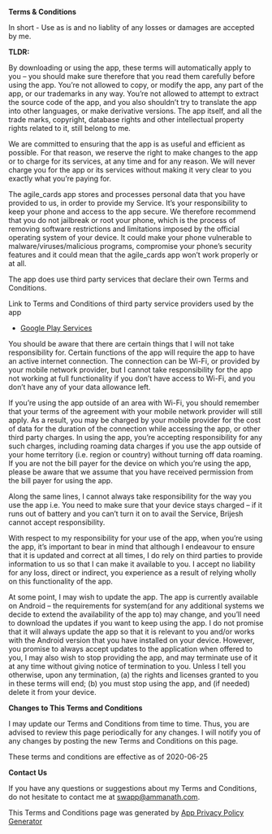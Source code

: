 **Terms & Conditions**

In short - Use as is and no liablity of any losses or damages are accepted by me.


**TLDR:**

By downloading or using the app, these terms will automatically apply to you – you should make sure therefore that you read them carefully before using the app. You’re not allowed to copy, or modify the app, any part of the app, or our trademarks in any way. You’re not allowed to attempt to extract the source code of the app, and you also shouldn’t try to translate the app into other languages, or make derivative versions. The app itself, and all the trade marks, copyright, database rights and other intellectual property rights related to it, still belong to me.

We are committed to ensuring that the app is as useful and efficient as possible. For that reason, we reserve the right to make changes to the app or to charge for its services, at any time and for any reason. We will never charge you for the app or its services without making it very clear to you exactly what you’re paying for.

The agile_cards app stores and processes personal data that you have provided to us, in order to provide my Service. It’s your responsibility to keep your phone and access to the app secure. We therefore recommend that you do not jailbreak or root your phone, which is the process of removing software restrictions and limitations imposed by the official operating system of your device. It could make your phone vulnerable to malware/viruses/malicious programs, compromise your phone’s security features and it could mean that the agile_cards app won’t work properly or at all.

The app does use third party services that declare their own Terms and Conditions.

Link to Terms and Conditions of third party service providers used by the app

*   [Google Play Services](https://policies.google.com/terms)

You should be aware that there are certain things that I will not take responsibility for. Certain functions of the app will require the app to have an active internet connection. The connection can be Wi-Fi, or provided by your mobile network provider, but I cannot take responsibility for the app not working at full functionality if you don’t have access to Wi-Fi, and you don’t have any of your data allowance left.

If you’re using the app outside of an area with Wi-Fi, you should remember that your terms of the agreement with your mobile network provider will still apply. As a result, you may be charged by your mobile provider for the cost of data for the duration of the connection while accessing the app, or other third party charges. In using the app, you’re accepting responsibility for any such charges, including roaming data charges if you use the app outside of your home territory (i.e. region or country) without turning off data roaming. If you are not the bill payer for the device on which you’re using the app, please be aware that we assume that you have received permission from the bill payer for using the app.
    
Along the same lines, I cannot always take responsibility for the way you use the app i.e. You need to make sure that your device stays charged – if it runs out of battery and you can’t turn it on to avail the Service, Brijesh cannot accept responsibility.

With respect to my responsibility for your use of the app, when you’re using the app, it’s important to bear in mind that although I endeavour to ensure that it is updated and correct at all times, I do rely on third parties to provide information to us so that I can make it available to you. I accept no liability for any loss, direct or indirect, you experience as a result of relying wholly on this functionality of the app.

At some point, I may wish to update the app. The app is currently available on Android – the requirements for system(and for any additional systems we decide to extend the availability of the app to) may change, and you’ll need to download the updates if you want to keep using the app. I do not promise that it will always update the app so that it is relevant to you and/or works with the Android version that you have installed on your device. However, you promise to always accept updates to the application when offered to you, I may also wish to stop providing the app, and may terminate use of it at any time without giving notice of termination to you. Unless I tell you otherwise, upon any termination, (a) the rights and licenses granted to you in these terms will end; (b) you must stop using the app, and (if needed) delete it from your device.

**Changes to This Terms and Conditions**

I may update our Terms and Conditions from time to time. Thus, you are advised to review this page periodically for any changes. I will notify you of any changes by posting the new Terms and Conditions on this page.

These terms and conditions are effective as of 2020-06-25

**Contact Us**

If you have any questions or suggestions about my Terms and Conditions, do not hesitate to contact me at swapp@ammanath.com.

This Terms and Conditions page was generated by [App Privacy Policy Generator](https://app-privacy-policy-generator.firebaseapp.com/)